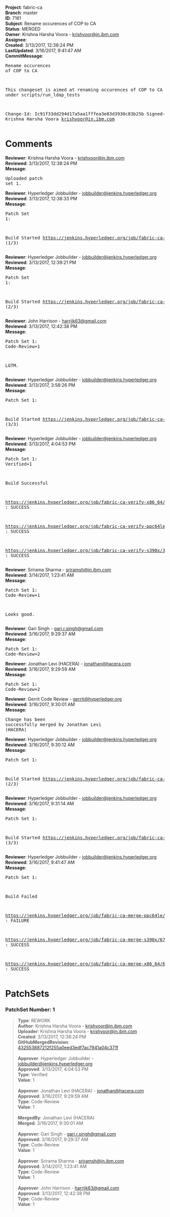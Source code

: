 <strong>Project</strong>: fabric-ca<br><strong>Branch</strong>: master<br><strong>ID</strong>: 7161<br><strong>Subject</strong>: Rename occurences of COP to CA<br><strong>Status</strong>: MERGED<br><strong>Owner</strong>: Krishna Harsha Voora - krishvoor@in.ibm.com<br><strong>Assignee</strong>:<br><strong>Created</strong>: 3/13/2017, 12:38:24 PM<br><strong>LastUpdated</strong>: 3/16/2017, 9:41:47 AM<br><strong>CommitMessage</strong>:<br><pre>Rename occurences of COP to CA

This changeset is aimed at renaming occurences of COP to CA
present under scripts/run_ldap_tests

Change-Id: Ic91f33dd294d17a5aa1fffea3e83d3930c83b25b
Signed-off-by: Krishna Harsha Voora <krishvoor@in.ibm.com>
</pre><h1>Comments</h1><strong>Reviewer</strong>: Krishna Harsha Voora - krishvoor@in.ibm.com<br><strong>Reviewed</strong>: 3/13/2017, 12:38:24 PM<br><strong>Message</strong>: <pre>Uploaded patch set 1.</pre><strong>Reviewer</strong>: Hyperledger Jobbuilder - jobbuilder@jenkins.hyperledger.org<br><strong>Reviewed</strong>: 3/13/2017, 12:38:33 PM<br><strong>Message</strong>: <pre>Patch Set 1:

Build Started https://jenkins.hyperledger.org/job/fabric-ca-verify-s390x/389/ (1/3)</pre><strong>Reviewer</strong>: Hyperledger Jobbuilder - jobbuilder@jenkins.hyperledger.org<br><strong>Reviewed</strong>: 3/13/2017, 12:39:21 PM<br><strong>Message</strong>: <pre>Patch Set 1:

Build Started https://jenkins.hyperledger.org/job/fabric-ca-verify-x86_64/386/ (2/3)</pre><strong>Reviewer</strong>: John Harrison - harrijk63@gmail.com<br><strong>Reviewed</strong>: 3/13/2017, 12:42:38 PM<br><strong>Message</strong>: <pre>Patch Set 1: Code-Review+1

LGTM.</pre><strong>Reviewer</strong>: Hyperledger Jobbuilder - jobbuilder@jenkins.hyperledger.org<br><strong>Reviewed</strong>: 3/13/2017, 3:58:26 PM<br><strong>Message</strong>: <pre>Patch Set 1:

Build Started https://jenkins.hyperledger.org/job/fabric-ca-verify-ppc64le/389/ (3/3)</pre><strong>Reviewer</strong>: Hyperledger Jobbuilder - jobbuilder@jenkins.hyperledger.org<br><strong>Reviewed</strong>: 3/13/2017, 4:04:53 PM<br><strong>Message</strong>: <pre>Patch Set 1: Verified+1

Build Successful 

https://jenkins.hyperledger.org/job/fabric-ca-verify-x86_64/386/ : SUCCESS

https://jenkins.hyperledger.org/job/fabric-ca-verify-ppc64le/389/ : SUCCESS

https://jenkins.hyperledger.org/job/fabric-ca-verify-s390x/389/ : SUCCESS</pre><strong>Reviewer</strong>: Srirama Sharma - sriramsh@in.ibm.com<br><strong>Reviewed</strong>: 3/14/2017, 1:23:41 AM<br><strong>Message</strong>: <pre>Patch Set 1: Code-Review+1

Looks good.</pre><strong>Reviewer</strong>: Gari Singh - gari.r.singh@gmail.com<br><strong>Reviewed</strong>: 3/16/2017, 9:29:37 AM<br><strong>Message</strong>: <pre>Patch Set 1: Code-Review+2</pre><strong>Reviewer</strong>: Jonathan Levi (HACERA) - jonathan@hacera.com<br><strong>Reviewed</strong>: 3/16/2017, 9:29:59 AM<br><strong>Message</strong>: <pre>Patch Set 1: Code-Review+2</pre><strong>Reviewer</strong>: Gerrit Code Review - gerrit@hyperledger.org<br><strong>Reviewed</strong>: 3/16/2017, 9:30:01 AM<br><strong>Message</strong>: <pre>Change has been successfully merged by Jonathan Levi (HACERA)</pre><strong>Reviewer</strong>: Hyperledger Jobbuilder - jobbuilder@jenkins.hyperledger.org<br><strong>Reviewed</strong>: 3/16/2017, 9:30:12 AM<br><strong>Message</strong>: <pre>Patch Set 1:

Build Started https://jenkins.hyperledger.org/job/fabric-ca-merge-ppc64le/64/ (2/3)</pre><strong>Reviewer</strong>: Hyperledger Jobbuilder - jobbuilder@jenkins.hyperledger.org<br><strong>Reviewed</strong>: 3/16/2017, 9:31:14 AM<br><strong>Message</strong>: <pre>Patch Set 1:

Build Started https://jenkins.hyperledger.org/job/fabric-ca-merge-x86_64/65/ (3/3)</pre><strong>Reviewer</strong>: Hyperledger Jobbuilder - jobbuilder@jenkins.hyperledger.org<br><strong>Reviewed</strong>: 3/16/2017, 9:41:47 AM<br><strong>Message</strong>: <pre>Patch Set 1:

Build Failed 

https://jenkins.hyperledger.org/job/fabric-ca-merge-ppc64le/64/ : FAILURE

https://jenkins.hyperledger.org/job/fabric-ca-merge-s390x/67/ : SUCCESS

https://jenkins.hyperledger.org/job/fabric-ca-merge-x86_64/65/ : SUCCESS</pre><h1>PatchSets</h1><h3>PatchSet Number: 1</h3><blockquote><strong>Type</strong>: REWORK<br><strong>Author</strong>: Krishna Harsha Voora - krishvoor@in.ibm.com<br><strong>Uploader</strong>: Krishna Harsha Voora - krishvoor@in.ibm.com<br><strong>Created</strong>: 3/13/2017, 12:38:24 PM<br><strong>GitHubMergedRevision</strong>: [432553887212f255a0eed3edf7ac7941a04c371f](https://github.com/hyperledger-gerrit-archive/fabric-ca/commit/432553887212f255a0eed3edf7ac7941a04c371f)<br><br><strong>Approver</strong>: Hyperledger Jobbuilder - jobbuilder@jenkins.hyperledger.org<br><strong>Approved</strong>: 3/13/2017, 4:04:53 PM<br><strong>Type</strong>: Verified<br><strong>Value</strong>: 1<br><br><strong>Approver</strong>: Jonathan Levi (HACERA) - jonathan@hacera.com<br><strong>Approved</strong>: 3/16/2017, 9:29:59 AM<br><strong>Type</strong>: Code-Review<br><strong>Value</strong>: 1<br><br><strong>MergedBy</strong>: Jonathan Levi (HACERA)<br><strong>Merged</strong>: 3/16/2017, 9:30:01 AM<br><br><strong>Approver</strong>: Gari Singh - gari.r.singh@gmail.com<br><strong>Approved</strong>: 3/16/2017, 9:29:37 AM<br><strong>Type</strong>: Code-Review<br><strong>Value</strong>: 1<br><br><strong>Approver</strong>: Srirama Sharma - sriramsh@in.ibm.com<br><strong>Approved</strong>: 3/14/2017, 1:23:41 AM<br><strong>Type</strong>: Code-Review<br><strong>Value</strong>: 1<br><br><strong>Approver</strong>: John Harrison - harrijk63@gmail.com<br><strong>Approved</strong>: 3/13/2017, 12:42:38 PM<br><strong>Type</strong>: Code-Review<br><strong>Value</strong>: 1<br><br></blockquote>